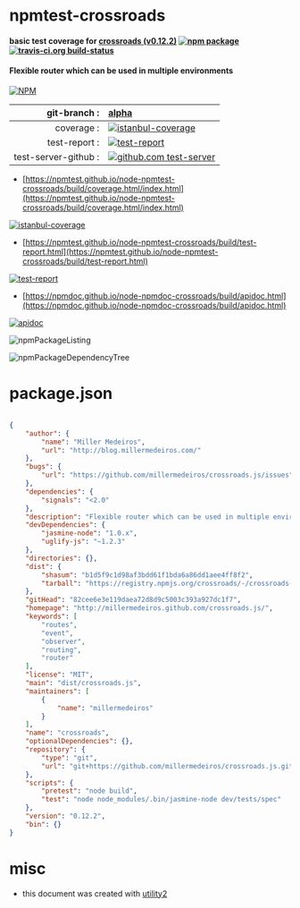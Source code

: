 # npmtest-crossroads

#### basic test coverage for  [crossroads (v0.12.2)](http://millermedeiros.github.com/crossroads.js/)  [![npm package](https://img.shields.io/npm/v/npmtest-crossroads.svg?style=flat-square)](https://www.npmjs.org/package/npmtest-crossroads) [![travis-ci.org build-status](https://api.travis-ci.org/npmtest/node-npmtest-crossroads.svg)](https://travis-ci.org/npmtest/node-npmtest-crossroads)

#### Flexible router which can be used in multiple environments

[![NPM](https://nodei.co/npm/crossroads.png?downloads=true&downloadRank=true&stars=true)](https://www.npmjs.com/package/crossroads)

| git-branch : | [alpha](https://github.com/npmtest/node-npmtest-crossroads/tree/alpha)|
|--:|:--|
| coverage : | [![istanbul-coverage](https://npmtest.github.io/node-npmtest-crossroads/build/coverage.badge.svg)](https://npmtest.github.io/node-npmtest-crossroads/build/coverage.html/index.html)|
| test-report : | [![test-report](https://npmtest.github.io/node-npmtest-crossroads/build/test-report.badge.svg)](https://npmtest.github.io/node-npmtest-crossroads/build/test-report.html)|
| test-server-github : | [![github.com test-server](https://npmtest.github.io/node-npmtest-crossroads/GitHub-Mark-32px.png)](https://npmtest.github.io/node-npmtest-crossroads/build/app/index.html) | | build-artifacts : | [![build-artifacts](https://npmtest.github.io/node-npmtest-crossroads/glyphicons_144_folder_open.png)](https://github.com/npmtest/node-npmtest-crossroads/tree/gh-pages/build)|

- [https://npmtest.github.io/node-npmtest-crossroads/build/coverage.html/index.html](https://npmtest.github.io/node-npmtest-crossroads/build/coverage.html/index.html)

[![istanbul-coverage](https://npmtest.github.io/node-npmtest-crossroads/build/screenCapture.buildCi.browser.%252Ftmp%252Fbuild%252Fcoverage.lib.html.png)](https://npmtest.github.io/node-npmtest-crossroads/build/coverage.html/index.html)

- [https://npmtest.github.io/node-npmtest-crossroads/build/test-report.html](https://npmtest.github.io/node-npmtest-crossroads/build/test-report.html)

[![test-report](https://npmtest.github.io/node-npmtest-crossroads/build/screenCapture.buildCi.browser.%252Ftmp%252Fbuild%252Ftest-report.html.png)](https://npmtest.github.io/node-npmtest-crossroads/build/test-report.html)

- [https://npmdoc.github.io/node-npmdoc-crossroads/build/apidoc.html](https://npmdoc.github.io/node-npmdoc-crossroads/build/apidoc.html)

[![apidoc](https://npmdoc.github.io/node-npmdoc-crossroads/build/screenCapture.buildCi.browser.%252Ftmp%252Fbuild%252Fapidoc.html.png)](https://npmdoc.github.io/node-npmdoc-crossroads/build/apidoc.html)

![npmPackageListing](https://npmtest.github.io/node-npmtest-crossroads/build/screenCapture.npmPackageListing.svg)

![npmPackageDependencyTree](https://npmtest.github.io/node-npmtest-crossroads/build/screenCapture.npmPackageDependencyTree.svg)



# package.json

```json

{
    "author": {
        "name": "Miller Medeiros",
        "url": "http://blog.millermedeiros.com/"
    },
    "bugs": {
        "url": "https://github.com/millermedeiros/crossroads.js/issues"
    },
    "dependencies": {
        "signals": "<2.0"
    },
    "description": "Flexible router which can be used in multiple environments",
    "devDependencies": {
        "jasmine-node": "1.0.x",
        "uglify-js": "~1.2.3"
    },
    "directories": {},
    "dist": {
        "shasum": "b1d5f9c1d98af3bdd61f1bda6a86dd1aee4ff8f2",
        "tarball": "https://registry.npmjs.org/crossroads/-/crossroads-0.12.2.tgz"
    },
    "gitHead": "82cee6e3e119daea72d8d9c5003c393a927dc1f7",
    "homepage": "http://millermedeiros.github.com/crossroads.js/",
    "keywords": [
        "routes",
        "event",
        "observer",
        "routing",
        "router"
    ],
    "license": "MIT",
    "main": "dist/crossroads.js",
    "maintainers": [
        {
            "name": "millermedeiros"
        }
    ],
    "name": "crossroads",
    "optionalDependencies": {},
    "repository": {
        "type": "git",
        "url": "git+https://github.com/millermedeiros/crossroads.js.git"
    },
    "scripts": {
        "pretest": "node build",
        "test": "node node_modules/.bin/jasmine-node dev/tests/spec"
    },
    "version": "0.12.2",
    "bin": {}
}
```



# misc
- this document was created with [utility2](https://github.com/kaizhu256/node-utility2)
